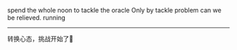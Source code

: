 spend the whole noon to tackle the oracle
Only by tackle problem can we be relieved.
running

*********
转换心态，挑战开始了💪
